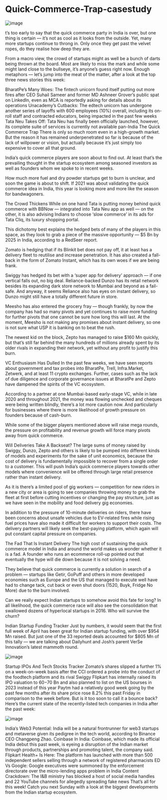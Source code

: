 # Quick-Commerce-Trap-casestudy

![image](https://user-images.githubusercontent.com/117138832/204803291-b7063e50-8dba-4152-94fb-103f754dc616.png)


t’s too early to say that the quick commerce party in India is over, but one thing is certain — it’s not as cool as it looks from the outside. Yet, many more startups continue to throng in. Only once they get past the velvet ropes, do they realise how deep they are.

From a macro view, the crowd of startups might as well be a bunch of darts being thrown at the board. Most are likely to miss the mark and while some might land close to the bullseye, it’s anyone’s guess right now. Enough metaphors — let’s jump into the meat of the matter, after a look at the top three news stories this week:

BharatPe’s Many Woes: The fintech unicorn found itself putting out more fires after CEO Suhail Sameer and former MD Ashneer Grover’s public spat on LinkedIn, even as MCA is reportedly asking for details about its operations
Unacademy’s Cutbacks: The edtech unicorn has undergone another series of layoffs with 600 employees (10%) overall, including its on-roll staff and contracted educators, being impacted in the past few weeks
Tata Neu Takes Off: Tata Neu has finally been officially launched, however, its complete suite of services is currently not available pan-India
The Quick Commerce Trap
There is only so much room even in a high-growth market. But the reason it has remained underpenetrated so far is because of the lack of willpower or vision, but actually because it’s just simply too expensive to cover all that ground.

India’s quick commerce players are soon about to find out. At least that’s the prevailing thought in the startup ecosystem among seasoned investors as well as founders whom we spoke to in recent weeks.

How much more fuel and dry powder startups get to burn is unclear, and soon the game is about to shift. If 2021 was about validating the quick commerce idea in India, this year is looking more and more like the season for bandwagoners.

The Crowd Thickens
While on one hand Tata is putting money behind quick commerce with BBNow — integrated into Tata Neu app as well — on the other, it is also advising Indians to choose ‘slow commerce’ in its ads for Tata Cliq, its luxury shopping portal.



This dichotomy best explains the hedged bets of many of the players in this space, as they look to grab a piece of the massive opportunity — $5 Bn by 2025 in India, according to a RedSeer report.

Zomato is hedging that if its Blinkit bet does not pay off, it at least has a delivery fleet to reutilise and increase penetration. It has also created a fall-back in the form of Zomato Instant, which has its own woes if we are being frank.

Swiggy has hedged its bet with a ‘super app for delivery’ approach — if one vertical falls out, no big deal. Reliance-backed Dunzo has its retail network besides its expanding dark store network to Mumbai and beyond as a fail-safe. And anyway, it seems Reliance also has eyes on instant delivery, so Dunzo might still have a totally different future in store.

Meesho has also entered the grocery fray — though frankly, by now the company has had so many pivots and yet continues to raise more funding for further pivots that one cannot be sure how long this will last. At the moment, Meesho is not making any promises about instant delivery, so one is not sure what USP it is banking on to beat the rush.

The newest kid on the block, Zepto has managed to raise $160 Mn quickly, but that’s still far behind the many hundreds of millions already spent by its older rivals in expanding their network, yet without any profit to justify this burn.

VC Enthusiasm Has Dulled
In the past few weeks, we have seen reports about government and tax probes into BharatPe, Trell, Infra.Market, Zetwerk, and at least 11 crypto exchanges. Further, cases such as the lack of due diligence and corporate governance issues at BharatPe and Zepto have dampened the spirits of the VC ecosystem.

According to a partner at one Mumbai-based early-stage VC, while in late 2020 and throughout 2021, the money was flowing unchecked and cheques were being written blindly, there’s a lot more caution now. And particularly for businesses where there is more likelihood of growth pressure on founders because of cash-burn.

While some of the bigger players mentioned above will raise mega rounds, the pressure on profitability and revenue growth will force many pivots away from quick commerce.

Will Deliveries Take A Backseat?
The large sums of money raised by Swiggy, Dunzo, Zepto and others is likely to be pumped into different kinds of models and experiments for the sake of unit economics, because the cost of delivery is fundamentally impossible to recover from a single order to a customer.  This will push India’s quick commerce players towards other models where convenience will be offered through large retail presence rather than instant delivery.

As it is there’s a limited pool of gig workers — competition for new riders in a new city or area is going to see companies throwing money to grab the fleet at first before cutting incentives or changing the pay structure, just as we have seen in the mobility and food delivery gig economies.

In addition to the pressure of 10-minute deliveries on riders, there have been concerns about unsafe vehicles due to EV-related fires while rising fuel prices have also made it difficult for workers to support their costs. The delivery partners will likely seek the best-paying platform, which again will put constant capital pressure on companies.

The Fad That Is Instant Delivery
The high cost of sustaining the quick commerce model in India and around the world makes us wonder whether it is a fad. A founder who runs an ecommerce roll-up pointed out that eventually the hype will die down because it is not solving a need.

They believe that quick commerce is currently a solution in search of a problem — startups like Getir, GoPuff and others in more developed economies such as Europe and the US that managed to execute well have had to change tack, cut back or even shut doors (1520, Buyk, Fridge No More) due to the burn involved.

Can we really expect Indian startups to somehow avoid this fate for long? In all likelihood, the quick commerce race will also see the consolidation that swallowed dozens of hyperlocal startups in 2016. Who will survive the churn?

Indian Startup Funding Tracker
Just by numbers, it would seem that the first full week of April has been great for Indian startup funding, with over $954 Mn raised. But just one of the 33 reported deals accounted for $805 Mn of this tally — we are talking about Dailyhunt and Josh’s parent VerSe Innovation’s latest mammoth round.

![image](https://user-images.githubusercontent.com/117138832/204803141-e0841b3e-df40-46ee-a8b8-bd2937452c65.png)


Startup IPOs And Tech Stocks Tracker
Zomato’s shares slipped a further 1% on a week-on-week basis after the CCI ordered a probe into the conduct of the foodtech platform and its rival Swiggy
Flipkart has internally raised its IPO valuation to $60-$70 Bn and also planned to list on the US bourses in 2023 instead of this year
Paytm had a relatively good week going by the past few months after its share price rose 8.2% this past Friday in comparison to the week before. But is it too soon to call it a bounce back?
Here’s the current state of the recently-listed tech companies in India after the past week:

![image](https://user-images.githubusercontent.com/117138832/204803082-4da93cbf-095e-4475-8798-2455d3b32b2a.png)



India’s Web3 Potential: India will be a natural frontrunner for web3 startups and metaverse given its pedigree in the tech world, according to Binance CEO Changpeng Zhao.
Coinbase In India: Coinbase, which made its official India debut this past week, is eyeing a disruption of the Indian market through products, partnerships and promoting talent, the company said.
Flipkart Health+ Is Here: The platform has launched with more than 500 independent sellers selling through a network of registered pharmacists
ED Vs Google: Google executives were summoned by the enforcement directorate over the micro-lending apps problem in India
Content Crackdown: The I&B ministry has blocked a host of social media handles and 22 YouTube channels for allegedly spreading fake news
That’s all for this week! Catch you next Sunday with a look at the biggest developments from the Indian startup ecosystem.
